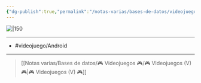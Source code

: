 ```yaml
---
{"dg-publish":true,"permalink":"/notas-varias/bases-de-datos/videojuegos/v-bloons-td-battles/"}
---
```



![|150](https://images.igdb.com/igdb/image/upload/t_cover_big/co1n4l.jpg)

---

- #videojuego/Android 

---

> [[Notas varias/Bases de datos/🎮 Videojuegos 🎮/🎮 Videojuegos (V) 🎮\|🎮 Videojuegos (V) 🎮]]